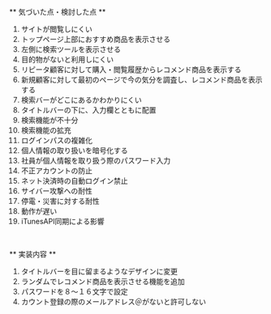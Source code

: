 ** 気づいた点・検討した点 **
1. サイトが閲覧しにくい   
1. トップページ上部におすすめ商品を表示させる  
1. 左側に検索ツールを表示させる  
1. 目的物がないと利用しにくい  
1. リピータ顧客に対して購入・閲覧履歴からレコメンド商品を表示する  
1. 新規顧客に対して最初のページで今の気分を調査し、レコメンド商品を表示する  
1. 検索バーがどこにあるかわかりにくい  
1. タイトルバーの下に、入力欄とともに配置  
1. 検索機能が不十分  
1. 検索機能の拡充  
1. ログインパスの複雑化  
1. 個人情報の取り扱いを暗号化する  
1. 社員が個人情報を取り扱う際のパスワード入力  
1. 不正アカウントの防止  
1. ネット決済時の自動ログイン禁止  
1. サイバー攻撃への耐性  
1. 停電・災害に対する耐性  
1. 動作が遅い  
1. iTunesAPI同期による影響  

<br>

** 実装内容 **
1. タイトルバーを目に留まるようなデザインに変更  
1. ランダムでレコメンド商品を表示させる機能を追加  
1. パスワードを８〜１６文字で設定    
1. カウント登録の際のメールアドレス＠がないと許可しない  